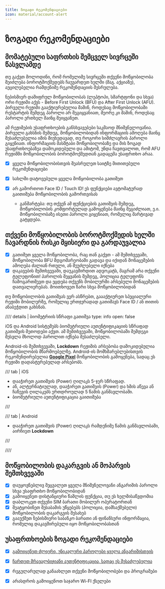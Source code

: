 ```yaml
---
title: ზოგადი რეკომენდაციები
icon: material/account-alert
---
```


# ზოგადი რეკომენდაციები

## მომატებული საფრთხის შემცველ სივრცეში წასვლამდე

თუ გაქვთ მოლოდინი, რომ რომელიმე სივრცეში თქვენი მოწყობილობა შეიძლება ბოროტმოქმედებს ჩაუვარდეთ
ხელში (მაგ. აქციაზე), აუცილებელია რამდენიმე რეკომენდაციის შესრულება.

ნებისმიერ დაშიფრულ მოწყობილობას (ლეპტოპი, სმარტფონი და სხვა) ორი რეჟიმი აქვს - Before First Unlock (BFU) და After First Unlock (AFU).
პირველი რეჟიმი გააქტიურებულია მაშინ, როდესაც მოწყობილობაში რესტარტის შემდეგ პაროლი არ შეგიყვანიათ, მეორე კი მაშინ, როდესაც პაროლი ერთხელ
მაინც შეიყვანეთ.

ამ რეჟიმების უსაფრთხოების განსხვავებები საკმაოდ მნიშვნელოვანია. პირველი გახსნის შემდეგ,
მოწყობილობიდან ინფორმაციის ამოღება მაინც შესაძლებელია იმის მიუხედავად, თუ როგორი სიმძლავრის
პაროლი გიყენიათ. ინფორმაციის მასშტაბი მოწყობილობაზე და მის ზოგად უსაფრთხოებაზეა დამოკიდებული და ამიტომ,
უნდა ჩავთვალოთ, რომ AFU რეჟიმში მოწყობილობის ბოროტმოქმედთან გადაცემა უსაფრთხო არაა.

- [x] ყველა მოწყობილობისთვის შეასრულეთ საიტზე მითითებული რეკომენდაციები
- [x] სახლში დატოვებული ყველა მოწყობილობა გათიშეთ
- [x] არ გამორთოთ Face ID / Touch ID! ეს ფუნქციები ავტომატურად გაითიშება მოწყობილობის გამორთვისას

    - განმარტება: თუ თქვენ ამ ფუნქციების გათიშვის შემდეგ, მოწყობილობის კომფორტულად გამოყენება მაინც შეგიძლიათ,
       ე.ი. მოწყობილობაზე ისეთი პაროლი გიყენიათ, რომელიც მარტივად გატყდება.

## თქვენი მოწყობილობის ბოროტმოქმედის ხელში ჩავარდნის რისკი მყისიერი და გარდაუვალია

- [x] გათიშეთ ყველა მოწყობილობა, რაც თან გაქვთ - ამ შემთხვევაში, მოწყობილობა BFU მდგომარეობაში გადავა და იქიდან მონაცემების ამოღება ძალიან რთული, ან შეუძლებელი იქნება
- [x] დაკავების შემთხვევაში, დაუკავშირდით ადვოკატს, მაგრამ არა თქვენი ტელეფონით! პაროლის შეყვანის შემდეგ, პოლიცია ტელეფონს ჩამოგართმევთ და
   ეცდება თქვენს მობილურში არსებული მონაცემების დათვალიერებას. მოითხოვეთ ზარი სხვა მოწყობილობიდან

თუ მოწყობილობის გათიშვას ვერ ასწრებთ, გაააქტიურეთ სპეციალური რეჟიმი მობილურზე, რომელიც
ერთჯერადად გათიშავს Face ID / ან თითის ანაბეჭდით გახსნას.

//// details | ბიომეტრიის სწრაფი გათიშვა
    type: info
    open: false

iOS და Android სისტემებს ბიომეტრიული აუთენტიფიკაციის სწრაფად გათიშვის მეთოდები აქვთ.
ამ შემთხვევაში, მოწყობილობაში შემდეგი შესვლა მხოლოდ პაროლით იქნება შესაძლებელი.

Android-ის შემთხვევაში, **Lockdown** რეჟიმის არსებობა დამოკიდებულია მოწყობილობის მწარმოებელზე.
Android-ის მომხმარებლებისთვის რეკომენდირებულია [**Google Pixel**](android.md/#რეკომენდირებული-მოწყობილობები) მოწყობილობის გამოყენება, სადაც
ეს რეჟიმი დადასტურებულად არსებობს.

/// tab | iOS

- დააჭირეთ გათიშვის (Power) ღილაკს 5-ჯერ სწრაფად.
- ან, ალტერნატიულად, დააჭირეთ გათიშვის (Power) და ხმის აწევა ან ჩაწევის ღილაკებს ერთდროულად 5 წამის განმავლობაში.
- ბიომეტრიული აუთენტიფიკაცია გაითიშება

///


/// tab | Android

- დააჭირეთ გათიშვის (Power) ღილაკს რამდენიმე წამის განმავლობაში, აირჩიეთ **Lockdown**

///

////


## მოწყობილობის დაკარგვის ან მოპარვის შემთხვევაში

- [x] დაუყოვნებლივ შეცვალეთ ყველა მნიშვნელოვანი ანგარიშის პაროლი სხვა უსაფრთხო მოწყობილობიდან
- [x] გამოიყენეთ დისტანციური წაშლის ფუნქცია, თუ ეს ხელმისაწვდომია
- [x] დაბლოკეთ თქვენი SIM ბარათი მობილურ ოპერატორთან
- [x] შეატყობინეთ შესაბამის უწყებებს (პოლიცია, დამსაქმებელი) მოწყობილობის დაკარგვის შესახებ
- [x] გააუქმეთ ნებისმიერი საბანკო ბარათი ან ფინანსური ინფორმაცია, რომელიც დაკავშირებული იყო მოწყობილობასთან

## უსაფრთხოების ზოგადი რეკომენდაციები

- [x] [გამოიყენეთ ძლიერი, უნიკალური პაროლები ყველა ანგარიშისთვის](passwords.md)
- [x] [ჩართეთ მრავალბიჯიანი აუთენტიფიკაცია, სადაც ეს შესაძლებელია](mfa.md)
- [x] რეგულარულად განაახლეთ თქვენი მოწყობილობები და პროგრამები
- [x] არასდროს გამოიყენოთ საჯარო Wi-FI ქსელები

